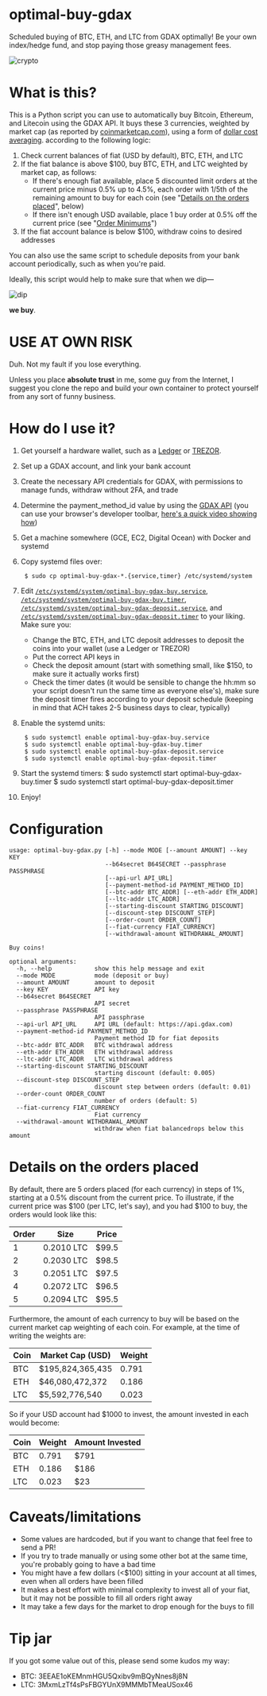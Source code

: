 # optimal-buy-gdax

Scheduled buying of BTC, ETH, and LTC from GDAX optimally! Be your own index/hedge fund, and stop paying those greasy management fees.

![crypto](crypto.gif)

# What is this?

This is a Python script you can use to automatically buy Bitcoin, Ethereum,
and Litecoin using the GDAX API. It buys these 3 currencies, weighted by market
cap (as reported by [coinmarketcap.com](https://coinmarketcap.com/)), using a form of [dollar cost averaging](https://www.bogleheads.org/wiki/Dollar_cost_averaging). according
to the following logic:

1. Check current balances of fiat (USD by default), BTC, ETH, and LTC
1. If the fiat balance is above $100, buy BTC, ETH, and LTC weighted by market cap, as follows:
    * If there's enough fiat available, place 5 discounted limit orders at the current price
    minus 0.5% up to 4.5%, each order with 1/5th of the remaining amount to buy for each coin
    (see "[Details on the orders placed](#details-on-the-orders-placed)", below)
    * If there isn't enough USD available, place 1 buy order at 0.5% off the current price (see "[Order Minimums](https://support.gdax.com/customer/portal/articles/2725970-trading-rules)")
1. If the fiat account balance is below $100, withdraw coins to desired addresses

You can also use the same script to schedule deposits from your bank account
periodically, such as when you're paid.

Ideally, this script would help to make sure that when we dip—

![dip](buy-the-dip.gif)

**we buy**.

# USE AT OWN RISK

Duh. Not my fault if you lose everything.

Unless you place **absolute trust** in me, some guy from the Internet, I suggest you clone the repo and build your own container to protect yourself from any sort of funny business.

# How do I use it?

1. Get yourself a hardware wallet, such as a [Ledger](https://www.ledgerwallet.com/) or [TREZOR](https://trezor.io/).
1. Set up a GDAX account, and link your bank account
1. Create the necessary API credentials for GDAX, with permissions to
manage funds, withdraw without 2FA, and trade
1. Determine the payment_method_id value by using the [GDAX API](https://docs.gdax.com/#payment-methods) (you can use your browser's developer toolbar, [here's a quick video showing how](https://youtu.be/NmSEBGbn7Mc))
1. Get a machine somewhere (GCE, EC2, Digital Ocean) with Docker and systemd
1. Copy systemd files over:

        $ sudo cp optimal-buy-gdax-*.{service,timer} /etc/systemd/system
1. Edit [`/etc/systemd/system/optimal-buy-gdax-buy.service`](optimal-buy-gdax-buy.service),
[`/etc/systemd/system/optimal-buy-gdax-buy.timer`](optimal-buy-gdax-buy.timer),
[`/etc/systemd/system/optimal-buy-gdax-deposit.service`](optimal-buy-gdax-deposit.service), and
[`/etc/systemd/system/optimal-buy-gdax-deposit.timer`](optimal-buy-gdax-deposit.timer) to your liking. Make sure you:

    * Change the BTC, ETH, and LTC deposit addresses to deposit the coins into your wallet (use a Ledger or TREZOR)
    * Put the correct API keys in
    * Check the deposit amount (start with something small, like $150, to make sure it actually works first)
    * Check the timer dates (it would be sensible to change the hh:mm so your script doesn't run the same time as everyone else's), make sure the deposit timer fires according to your deposit schedule (keeping in mind that ACH takes 2-5 business days to clear, typically)

1. Enable the systemd units:

        $ sudo systemctl enable optimal-buy-gdax-buy.service
        $ sudo systemctl enable optimal-buy-gdax-buy.timer
        $ sudo systemctl enable optimal-buy-gdax-deposit.service
        $ sudo systemctl enable optimal-buy-gdax-deposit.timer

1. Start the systemd timers:
        $ sudo systemctl start optimal-buy-gdax-buy.timer
        $ sudo systemctl start optimal-buy-gdax-deposit.timer

1. Enjoy!

# Configuration

    usage: optimal-buy-gdax.py [-h] --mode MODE [--amount AMOUNT] --key KEY
                               --b64secret B64SECRET --passphrase PASSPHRASE
                               [--api-url API_URL]
                               [--payment-method-id PAYMENT_METHOD_ID]
                               [--btc-addr BTC_ADDR] [--eth-addr ETH_ADDR]
                               [--ltc-addr LTC_ADDR]
                               [--starting-discount STARTING_DISCOUNT]
                               [--discount-step DISCOUNT_STEP]
                               [--order-count ORDER_COUNT]
                               [--fiat-currency FIAT_CURRENCY]
                               [--withdrawal-amount WITHDRAWAL_AMOUNT]

    Buy coins!

    optional arguments:
      -h, --help            show this help message and exit
      --mode MODE           mode (deposit or buy)
      --amount AMOUNT       amount to deposit
      --key KEY             API key
      --b64secret B64SECRET
                            API secret
      --passphrase PASSPHRASE
                            API passphrase
      --api-url API_URL     API URL (default: https://api.gdax.com)
      --payment-method-id PAYMENT_METHOD_ID
                            Payment method ID for fiat deposits
      --btc-addr BTC_ADDR   BTC withdrawal address
      --eth-addr ETH_ADDR   ETH withdrawal address
      --ltc-addr LTC_ADDR   LTC withdrawal address
      --starting-discount STARTING_DISCOUNT
                            starting discount (default: 0.005)
      --discount-step DISCOUNT_STEP
                            discount step between orders (default: 0.01)
      --order-count ORDER_COUNT
                            number of orders (default: 5)
      --fiat-currency FIAT_CURRENCY
                            Fiat currency
      --withdrawal-amount WITHDRAWAL_AMOUNT
                            withdraw when fiat balancedrops below this amount


# Details on the orders placed

By default, there are 5 orders placed (for each currency) in steps of 1%,
starting at a 0.5% discount from the current price. To illustrate, if the
current price was $100 (per LTC, let's say), and you had $100 to buy,
the orders would look like this:

Order | Size      | Price
------|-----------|------
1 | 0.2010 LTC | $99.5
2 | 0.2030 LTC | $98.5
3 | 0.2051 LTC | $97.5
4 | 0.2072 LTC | $96.5
5 | 0.2094 LTC | $95.5

Furthermore, the amount of each currency to buy will be based on the current
market cap weighting of each coin. For example, at the time of writing the
weights are:

Coin | Market Cap (USD) | Weight
-----|------------------|-------
BTC | $195,824,365,435 | 0.791
ETH | $46,080,472,372	| 0.186
LTC | $5,592,776,540 | 0.023

So if your USD account had $1000 to invest, the amount invested in each would
become:

Coin | Weight | Amount Invested
-----|--------|----------------
BTC | 0.791 | $791
ETH | 0.186 | $186
LTC | 0.023 | $23

# Caveats/limitations

* Some values are hardcoded, but if you want to change that feel free to send a
PR!
* If you try to trade manually or using some other bot at the same time,
you're probably going to have a bad time
* You might have a few dollars (<$100) sitting in your account at all times,
even when all orders have been filled
* It makes a best effort with minimal complexity to invest all of your fiat,
but it may not be possible to fill all orders right away
* It may take a few days for the market to drop enough for the buys to fill

# Tip jar

If you got some value out of this, please send some kudos my way:

* BTC: 3EEAE1oKEMnmHGU5Qxibv9mBQyNnes8j8N
* LTC: 3MxmLzTf4sPsFBGYUnX9MMMbTMeaUSox46
